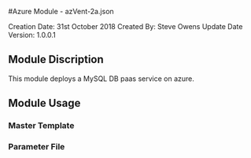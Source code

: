 #Azure Module - azVent-2a.json

Creation Date: 31st October 2018
Created By: Steve Owens
Update Date
Version: 1.0.0.1

## Module Discription

This module deploys a MySQL DB paas service on azure.



## Module Usage


### Master Template



### Parameter File

